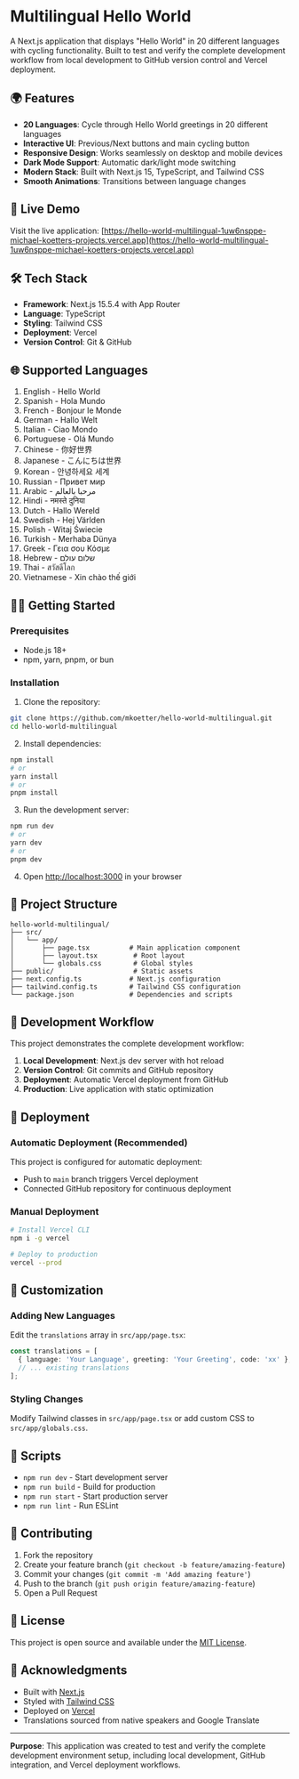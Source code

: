 # Multilingual Hello World

A Next.js application that displays "Hello World" in 20 different languages with cycling functionality. Built to test and verify the complete development workflow from local development to GitHub version control and Vercel deployment.

## 🌍 Features

- **20 Languages**: Cycle through Hello World greetings in 20 different languages
- **Interactive UI**: Previous/Next buttons and main cycling button
- **Responsive Design**: Works seamlessly on desktop and mobile devices
- **Dark Mode Support**: Automatic dark/light mode switching
- **Modern Stack**: Built with Next.js 15, TypeScript, and Tailwind CSS
- **Smooth Animations**: Transitions between language changes

## 🚀 Live Demo

Visit the live application: [https://hello-world-multilingual-1uw6nsppe-michael-koetters-projects.vercel.app](https://hello-world-multilingual-1uw6nsppe-michael-koetters-projects.vercel.app)

## 🛠️ Tech Stack

- **Framework**: Next.js 15.5.4 with App Router
- **Language**: TypeScript
- **Styling**: Tailwind CSS
- **Deployment**: Vercel
- **Version Control**: Git & GitHub

## 🌐 Supported Languages

1. English - Hello World
2. Spanish - Hola Mundo
3. French - Bonjour le Monde
4. German - Hallo Welt
5. Italian - Ciao Mondo
6. Portuguese - Olá Mundo
7. Chinese - 你好世界
8. Japanese - こんにちは世界
9. Korean - 안녕하세요 세계
10. Russian - Привет мир
11. Arabic - مرحبا بالعالم
12. Hindi - नमस्ते दुनिया
13. Dutch - Hallo Wereld
14. Swedish - Hej Världen
15. Polish - Witaj Świecie
16. Turkish - Merhaba Dünya
17. Greek - Γεια σου Κόσμε
18. Hebrew - שלום עולם
19. Thai - สวัสดีโลก
20. Vietnamese - Xin chào thế giới

## 🏃‍♂️ Getting Started

### Prerequisites

- Node.js 18+
- npm, yarn, pnpm, or bun

### Installation

1. Clone the repository:
```bash
git clone https://github.com/mkoetter/hello-world-multilingual.git
cd hello-world-multilingual
```

2. Install dependencies:
```bash
npm install
# or
yarn install
# or
pnpm install
```

3. Run the development server:
```bash
npm run dev
# or
yarn dev
# or
pnpm dev
```

4. Open [http://localhost:3000](http://localhost:3000) in your browser

## 📁 Project Structure

```
hello-world-multilingual/
├── src/
│   └── app/
│       ├── page.tsx          # Main application component
│       ├── layout.tsx         # Root layout
│       └── globals.css        # Global styles
├── public/                    # Static assets
├── next.config.ts            # Next.js configuration
├── tailwind.config.ts        # Tailwind CSS configuration
└── package.json              # Dependencies and scripts
```

## 🔄 Development Workflow

This project demonstrates the complete development workflow:

1. **Local Development**: Next.js dev server with hot reload
2. **Version Control**: Git commits and GitHub repository
3. **Deployment**: Automatic Vercel deployment from GitHub
4. **Production**: Live application with static optimization

## 🚀 Deployment

### Automatic Deployment (Recommended)

This project is configured for automatic deployment:
- Push to `main` branch triggers Vercel deployment
- Connected GitHub repository for continuous deployment

### Manual Deployment

```bash
# Install Vercel CLI
npm i -g vercel

# Deploy to production
vercel --prod
```

## 🎨 Customization

### Adding New Languages

Edit the `translations` array in `src/app/page.tsx`:

```typescript
const translations = [
  { language: 'Your Language', greeting: 'Your Greeting', code: 'xx' },
  // ... existing translations
];
```

### Styling Changes

Modify Tailwind classes in `src/app/page.tsx` or add custom CSS to `src/app/globals.css`.

## 📝 Scripts

- `npm run dev` - Start development server
- `npm run build` - Build for production
- `npm run start` - Start production server
- `npm run lint` - Run ESLint

## 🤝 Contributing

1. Fork the repository
2. Create your feature branch (`git checkout -b feature/amazing-feature`)
3. Commit your changes (`git commit -m 'Add amazing feature'`)
4. Push to the branch (`git push origin feature/amazing-feature`)
5. Open a Pull Request

## 📄 License

This project is open source and available under the [MIT License](LICENSE).

## 🙏 Acknowledgments

- Built with [Next.js](https://nextjs.org/)
- Styled with [Tailwind CSS](https://tailwindcss.com/)
- Deployed on [Vercel](https://vercel.com/)
- Translations sourced from native speakers and Google Translate

---

**Purpose**: This application was created to test and verify the complete development environment setup, including local development, GitHub integration, and Vercel deployment workflows.